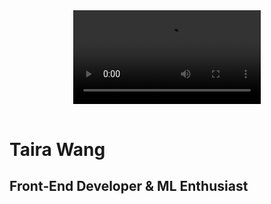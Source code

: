 <!DOCTYPE html>
<html lang="en">
<head>
  <meta charset="utf-8" />
  <title>Taira Wang – Portfolio</title>
  <meta name="viewport" content="width=device-width,initial-scale=1" />
  <link rel="stylesheet" href="assets/css/custom.css" />
</head>

<body>
  <!-- HERO = full‑screen video -->
  <header id="hero">
    <video
      src="assets/video/intro.mp4"   <!-- put your clip here -->
      autoplay muted loop playsinline></video>
  </header>

  <!-- MAIN SECTION that appears after scroll -->
  <main id="about">
    <h1>Taira Wang</h1>
    <h2>Front‑End Developer &amp; ML Enthusiast</h2>
  </main>

  <script src="assets/js/fade-hero.js"></script>
</body>
</html>
